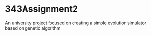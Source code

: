 # 343Assignment2
An university project focused on creating a simple evolution simulator based on genetic algorithm
